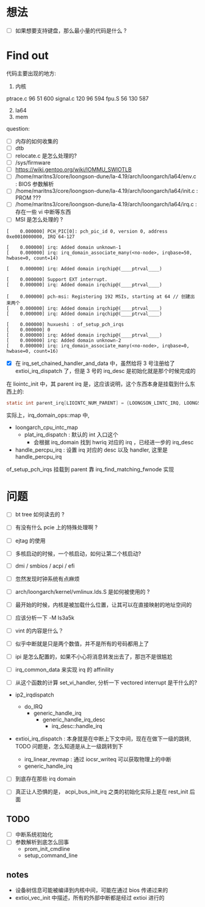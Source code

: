 # 想法
- [ ] 如果想要支持键盘，那么最小量的代码是什么 ?

# Find out
代码主要出现的地方:
1. 内核

ptrace.c                                      96             51            600
signal.c                                     120             96            594
fpu.S                                         56            130            587

2. la64
3. mem

question:
- [ ] 内存的如何收集的
- [ ] dtb
- [ ] relocate.c 是怎么处理的?
- [ ] /sys/firmware
- [ ] https://wiki.gentoo.org/wiki/IOMMU_SWIOTLB
- [ ] /home/maritns3/core/loongson-dune/la-4.19/arch/loongarch/la64/env.c : BIOS 参数解析
- [ ] /home/maritns3/core/loongson-dune/la-4.19/arch/loongarch/la64/init.c : PROM ???
- [ ] /home/maritns3/core/loongson-dune/la-4.19/arch/loongarch/la64/irq.c : 存在一些 vi 中断等东西
- [ ] MSI 是怎么处理的 ?

```plain
[    0.000000] PCH_PIC[0]: pch_pic_id 0, version 0, address 0xe0010000000, IRQ 64-127

[    0.000000] irq: Added domain unknown-1
[    0.000000] irq: irq_domain_associate_many(<no-node>, irqbase=50, hwbase=0, count=14)

[    0.000000] irq: Added domain irqchip@(____ptrval____)

[    0.000000] Support EXT interrupt.
[    0.000000] irq: Added domain irqchip@(____ptrval____)

[    0.000000] pch-msi: Registering 192 MSIs, starting at 64 // 创建出来两个
[    0.000000] irq: Added domain irqchip@(____ptrval____)
[    0.000000] irq: Added domain irqchip@(____ptrval____)

[    0.000000] huxueshi : of_setup_pch_irqs
[    0.000000] 0
[    0.000000] irq: Added domain irqchip@(____ptrval____)
[    0.000000] irq: Added domain unknown-2
[    0.000000] irq: irq_domain_associate_many(<no-node>, irqbase=0, hwbase=0, count=16)
```


- [x] 在 irq_set_chained_handler_and_data 中，虽然给将 3 号注册给了 extioi_irq_dispatch 了，但是 3 号的 irq_desc 是初始化就是那个时候完成的

在 liointc_init 中，其 parent irq 是，这应该说明，这个东西本身是挂载到什么东西上的:
```c
static int parent_irq[LIOINTC_NUM_PARENT] = {LOONGSON_LINTC_IRQ, LOONGSON_BRIDGE_IRQ};
```

实际上，irq_domain_ops::map 中,
- loongarch_cpu_intc_map
  - plat_irq_dispatch : 默认的 int 入口这个
    - 会根据 irq_domain 找到 hwriq 对应的 irq ，已经进一步的 irq_desc
- handle_percpu_irq : 设置 irq 对应的 desc 以及 handler, 这里是 handle_percpu_irq

of_setup_pch_irqs 挂载到 parent 靠 irq_find_matching_fwnode 实现


# 问题
- [ ] bt tree 如何读去的 ?

- [ ] 有没有什么 pcie 上的特殊处理啊 ?
- [ ] ejtag 的使用

- [ ] 多核启动的时候，一个核启动，如何让第二个核启动?
- [ ] dmi / smbios / acpi / efi

- [ ] 忽然发现时钟系统有点麻烦
- [ ] arch/loongarch/kernel/vmlinux.lds.S 是如何被使用的 ?

- [ ] 最开始的时候，内核是被加载什么位置，让其可以在直接映射的地址空间的

- [ ] 应该分析一下  -M ls3a5k

- [ ] vint 的内容是什么？

- [ ] 似乎中断就是只是两个数值，并不是所有的号码都用上了
- [ ] ipi 是怎么配置的，如果不小心将消息转发出去了，那岂不是很尴尬
- [ ] irq_common_data 来实现 irq 的 affinility
- [ ] 从这个函数的计算 set_vi_handler, 分析一下 vectored interrupt 是干什么的?

- ip2_irqdispatch
  - do_IRQ
    - generic_handle_irq
      - generic_handle_irq_desc
        - irq_desc::handle_irq

- extioi_irq_dispatch : 本身就是在中断上下文中间，现在在做下一级的跳转, TODO 问题是，怎么知道是从上一级跳转到下
  - irq_linear_revmap : 通过 iocsr_writeq 可以获取物理上的中断
  - generic_handle_irq

- [ ] 到底存在那些 irq domain

- [ ] 真正让人恐惧的是， acpi_bus_init_irq 之类的初始化实际上是在 rest_init 后面

## TODO
- [ ] 中断系统初始化
- [ ] 参数解析到底怎么回事
  - prom_init_cmdline
  - setup_command_line

## notes
- 设备树信息可能被编译到内核中间，可能在通过 bios 传递过来的
- extioi_vec_init 中描述，所有的外部中断都是经过 extioi 进行的
